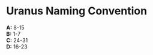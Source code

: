 Uranus Naming Convention
========================

**A:** 8-15  
**B:** 1-7  
**C:** 24-31  
**D:** 16-23

